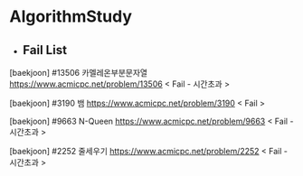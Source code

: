 # AlgorithmStudy

- ## Fail List

[baekjoon] #13506 카멜레온부분문자열
https://www.acmicpc.net/problem/13506
< Fail - 시간초과 >

[baekjoon] #3190 뱀
https://www.acmicpc.net/problem/3190
< Fail >

[baekjoon] #9663 N-Queen
https://www.acmicpc.net/problem/9663
< Fail - 시간초과 >

[baekjoon] #2252 줄세우기
https://www.acmicpc.net/problem/2252
< Fail - 시간초과 >
